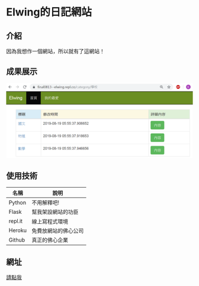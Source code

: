 # Elwing的日記網站

## 介紹

因為我想作一個網站，所以就有了這網站！

## 成果展示

![](https://github.com/grand-coder/elwingdiary/raw/master/demo.png)

## 使用技術

名稱    |    說明
-------|-----------
Python | 不用解釋吧!
Flask  | 幫我架設網站的功臣
repl.it | 線上寫程式環境
Heroku | 免費放網站的佛心公司
Github | 真正的佛心企業

## 網址

[請點我](https://elwingdiary.herokuapp.com/)
